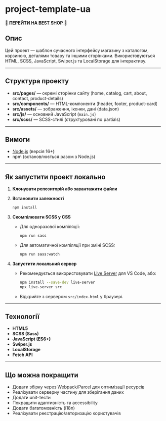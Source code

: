# project-template-ua

[🚀 **ПЕРЕЙТИ НА BEST SHOP** 🛒](https://vitaliykoval.github.io/best-shop/)

## Опис

Цей проект — шаблон сучасного інтерфейсу магазину з каталогом, корзиною, деталями товару та іншими сторінками. Використовуються HTML, SCSS, JavaScript, Swiper.js та LocalStorage для інтерактиву.

---

## Структура проекту

- **src/pages/** — окремі сторінки сайту (home, catalog, cart, about, contact, product-details)
- **src/components/** — HTML-компоненти (header, footer, product-card)
- **src/assets/** — зображення, іконки, дані (data.json)
- **src/js/** — основний JavaScript (`main.js`)
- **src/scss/** — SCSS-стилі (структуровані по partials)

---

## Вимоги

- [Node.js](https://nodejs.org/) (версія 16+)
- npm (встановлюється разом з Node.js)

---

## Як запустити проект локально

1. **Клонувати репозиторій або завантажити файли**

2. **Встановити залежності**

   ```sh
   npm install
   ```

3. **Скомпілювати SCSS у CSS**

   - Для одноразової компіляції:
     ```sh
     npm run sass
     ```
   - Для автоматичної компіляції при зміні SCSS:
     ```sh
     npm run sass:watch
     ```

4. **Запустити локальний сервер**
   - Рекомендується використовувати [Live Server](https://marketplace.visualstudio.com/items?itemName=ritwickdey.LiveServer) для VS Code, або:
     ```sh
     npm install --save-dev live-server
     npx live-server src
     ```
   - Відкрийте з сервером `src/index.html` у браузері.

---

## Технології

- **HTML5**
- **SCSS (Sass)**
- **JavaScript (ES6+)**
- **Swiper.js**
- **LocalStorage**
- **Fetch API**

---

## Що можна покращити

- Додати збірку через Webpack/Parcel для оптимізації ресурсів
- Реалізувати серверну частину для зберігання даних
- Додати unit-тести
- Покращити адаптивність та accessibility
- Додати багатомовність (i18n)
- Реалізувати реєстрацію/авторизацію користувачів
